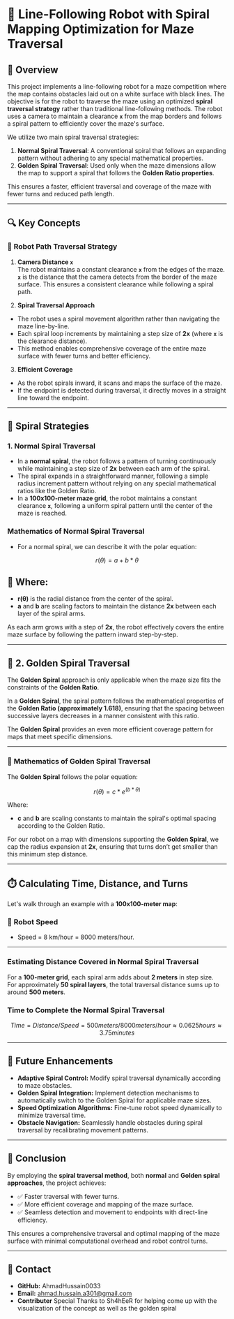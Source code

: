 # 🚀 **Line-Following Robot with Spiral Mapping Optimization for Maze Traversal**

## 📘 **Overview**

This project implements a line-following robot for a maze competition where the map contains obstacles laid out on a white surface with black lines. The objective is for the robot to traverse the maze using an optimized **spiral traversal strategy** rather than traditional line-following methods. The robot uses a camera to maintain a clearance **`x`** from the map borders and follows a spiral pattern to efficiently cover the maze's surface.

We utilize two main spiral traversal strategies:

1. **Normal Spiral Traversal**: A conventional spiral that follows an expanding pattern without adhering to any special mathematical properties.
2. **Golden Spiral Traversal**: Used only when the maze dimensions allow the map to support a spiral that follows the **Golden Ratio properties**.

This ensures a faster, efficient traversal and coverage of the maze with fewer turns and reduced path length.

---

## 🔍 **Key Concepts**

### 🧮 **Robot Path Traversal Strategy**

1. **Camera Distance `x`**  
The robot maintains a constant clearance **`x`** from the edges of the maze. **`x`** is the distance that the camera detects from the border of the maze surface. This ensures a consistent clearance while following a spiral path.

2. **Spiral Traversal Approach**  
- The robot uses a spiral movement algorithm rather than navigating the maze line-by-line.
- Each spiral loop increments by maintaining a step size of **2x** (where **`x`** is the clearance distance).
- This method enables comprehensive coverage of the entire maze surface with fewer turns and better efficiency.

3. **Efficient Coverage**  
- As the robot spirals inward, it scans and maps the surface of the maze.
- If the endpoint is detected during traversal, it directly moves in a straight line toward the endpoint.

---

## 🔢 **Spiral Strategies**

### **1. Normal Spiral Traversal**

- In a **normal spiral**, the robot follows a pattern of turning continuously while maintaining a step size of **2x** between each arm of the spiral.
- The spiral expands in a straightforward manner, following a simple radius increment pattern without relying on any special mathematical ratios like the Golden Ratio.
- In a **100x100-meter maze grid**, the robot maintains a constant clearance **`x`**, following a uniform spiral pattern until the center of the maze is reached.

### **Mathematics of Normal Spiral Traversal**

- For a normal spiral, we can describe it with the polar equation:

```math
r(θ) = a + b * θ
```

## 📍 Where:

- **r(θ)** is the radial distance from the center of the spiral.
- **a** and **b** are scaling factors to maintain the distance **2x** between each layer of the spiral arms.

As each arm grows with a step of **2x**, the robot effectively covers the entire maze surface by following the pattern inward step-by-step.

---

## 🔢 **2. Golden Spiral Traversal**

The **Golden Spiral** approach is only applicable when the maze size fits the constraints of the **Golden Ratio**.

In a **Golden Spiral**, the spiral pattern follows the mathematical properties of the **Golden Ratio (approximately 1.618)**, ensuring that the spacing between successive layers decreases in a manner consistent with this ratio.

The **Golden Spiral** provides an even more efficient coverage pattern for maps that meet specific dimensions.

---

### 📐 **Mathematics of Golden Spiral Traversal**

The **Golden Spiral** follows the polar equation:

```math
r(θ) = c * e^(b * θ)
```

Where:

- **c** and **b** are scaling constants to maintain the spiral's optimal spacing according to the Golden Ratio.

For our robot on a map with dimensions supporting the **Golden Spiral**, we cap the radius expansion at **2x**, ensuring that turns don’t get smaller than this minimum step distance.

---

## ⏱️ **Calculating Time, Distance, and Turns**

Let's walk through an example with a **100x100-meter map**:

### 🚗 **Robot Speed**

- Speed = 8 km/hour = 8000 meters/hour.

---

### **Estimating Distance Covered in Normal Spiral Traversal**

For a **100-meter grid**, each spiral arm adds about **2 meters** in step size.  
For approximately **50 spiral layers**, the total traversal distance sums up to around **500 meters**.

### **Time to Complete the Normal Spiral Traversal**

```math
Time = Distance / Speed = 500 meters / 8000 meters/hour ≈ 0.0625 hours ≈ 3.75 minutes
```

---

## 📜 **Future Enhancements**

- **Adaptive Spiral Control:** Modify spiral traversal dynamically according to maze obstacles.  
- **Golden Spiral Integration:** Implement detection mechanisms to automatically switch to the Golden Spiral for applicable maze sizes.  
- **Speed Optimization Algorithms:** Fine-tune robot speed dynamically to minimize traversal time.  
- **Obstacle Navigation:** Seamlessly handle obstacles during spiral traversal by recalibrating movement patterns.

---

## 📢 **Conclusion**

By employing the **spiral traversal method**, both **normal** and **Golden spiral approaches**, the project achieves:

- ✅ Faster traversal with fewer turns.  
- ✅ More efficient coverage and mapping of the maze surface.  
- ✅ Seamless detection and movement to endpoints with direct-line efficiency.

This ensures a comprehensive traversal and optimal mapping of the maze surface with minimal computational overhead and robot control turns.

---

## 📜 **Contact**

- **GitHub:** AhmadHussain0033
- **Email:** ahmad.hussain.a301@gmail.com
- **Contributer** Special Thanks to Sh4hEeR for helping come up with the visualization of the concept as well as the golden spiral 
